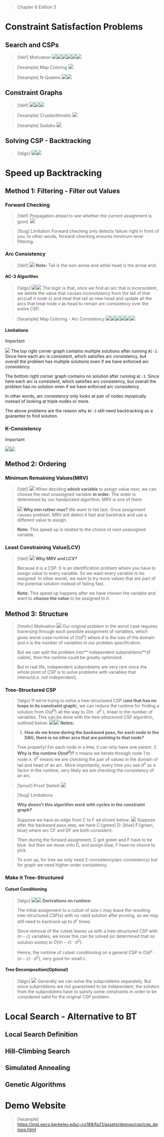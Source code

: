 > Chapter 6 Edition 3
# Constraint Satisfaction Problems
## Search and CSPs
> [!def] Motivation
> ![](3_Constraint_Statisfaction_Problems.assets/image-20240128124908032.png)![](3_Constraint_Statisfaction_Problems.assets/image-20240128124933842.png)![](3_Constraint_Statisfaction_Problems.assets/image-20240128124939779.png)![](3_Constraint_Statisfaction_Problems.assets/image-20240128153458346.png)![](3_Constraint_Statisfaction_Problems.assets/image-20240128153759963.png)![](3_Constraint_Statisfaction_Problems.assets/image-20240128154048826.png)

> [!example] Map Coloring
> ![](3_Constraint_Statisfaction_Problems.assets/image-20240128153545630.png)

> [!example] N-Queens
> ![](3_Constraint_Statisfaction_Problems.assets/image-20240128153604074.png)![](3_Constraint_Statisfaction_Problems.assets/image-20240128153612818.png)



## Constraint Graphs
> [!def]
> ![](3_Constraint_Statisfaction_Problems.assets/image-20240128153629838.png)![](3_Constraint_Statisfaction_Problems.assets/image-20240128153735933.png)![](3_Constraint_Statisfaction_Problems.assets/image-20240128153644953.png)

> [!example] Cryptarithmetic
> ![](3_Constraint_Statisfaction_Problems.assets/image-20240128153710136.png)

> [!example] Sudoku
> ![](3_Constraint_Statisfaction_Problems.assets/image-20240128153720670.png)


## Solving CSP - Backtracking
> [!algo]
> ![](3_Constraint_Statisfaction_Problems.assets/image-20240128154240425.png)![](3_Constraint_Statisfaction_Problems.assets/image-20240128135445088.png)



# Speed up Backtracking
## Method 1: Filtering - Filter out Values
### Forward Checking
> [!def]
> Propagation ahead to see whether the current assignment is good.
> ![](3_Constraint_Statisfaction_Problems.assets/image-20240128143109091.png)

> [!bug] Limitation
> Forward checking only detects failure right in front of you. In other words, forward-checking ensures minimum-level filtering.



### Arc Consistency
> [!def]
> ![](3_Constraint_Statisfaction_Problems.assets/image-20240128141633915.png)
> **Note:** Tail is the non-arrow end while head is the arrow end.


#### AC-3 Algorithm
> [!algo]
> ![](3_Constraint_Statisfaction_Problems.assets/image-20240128142515222.png)![](3_Constraint_Statisfaction_Problems.assets/image-20240128142638391.png)
> The logic is that, once we find an arc that is inconsistent, we delete the value that causes inconsistency from the tail of that arc(call it node $x$) and treat that tail as new head and update all the arcs that treat node $x$ as head to remain arc consistency over the entire CSP.

> [!example] Map Coloring - Arc Consistency
> ![](3_Constraint_Statisfaction_Problems.assets/image-20240128141904681.png)![](3_Constraint_Statisfaction_Problems.assets/image-20240128141911562.png)![](3_Constraint_Statisfaction_Problems.assets/image-20240128141931386.png)![](3_Constraint_Statisfaction_Problems.assets/image-20240128141939407.png)![](3_Constraint_Statisfaction_Problems.assets/image-20240128141944842.png)![](3_Constraint_Statisfaction_Problems.assets/image-20240128141950464.png)


#### Limitations
> [!important]
> ![](3_Constraint_Statisfaction_Problems.assets/image-20240128142707699.png)
> The top right corner graph contains multiple solutions after running `AC-3`. Since here each arc is consistent, which satisfies arc consistency, but overall the problem has multiple solutions even if we have enforced arc consistency.
> 
> The bottom right corner graph contains no solution after running `AC-3`. Since here each arc is consistent, which satisfies arc consistency, but overall the problem has no solution even if we have enforced arc consistency.
> 
> In other words, arc consistency only looks at pair of nodes myopically instead of looking at triple nodes or more.
> 
> The above problems are the reason why `AC-3` still need backtracking as a guarantee to find solution. 



### K-Consistency
> [!important]
> ![](3_Constraint_Statisfaction_Problems.assets/image-20240128153045922.png)![](3_Constraint_Statisfaction_Problems.assets/image-20240128153050865.png)



## Method 2: Ordering
### Minimum Remaining Values(MRV)
> [!def]
> ![](3_Constraint_Statisfaction_Problems.assets/image-20240128140244206.png)
> When deciding **which variable** to assign value next, we can choose the next unassigned variable **in order.** The order is determined by our handpicked algorithm. MRV is one of them.
> 
> ![](3_Constraint_Statisfaction_Problems.assets/image-20240128140549170.png)
> **Why min rather max?**
> We want to fail fast. Once assignment causes problem, MRV will detect it fast and backtrack and use a different value to assign.
> 
> **Note:** This speed up is related to the choice of next unassigned variable.

 
### Least Constraining Value(LCV)
> [!def]
> ![](3_Constraint_Statisfaction_Problems.assets/image-20240128135853909.png)
> **Why MRV and LCV?**
> 
> Because it is a CSP. It is an identification problem where you have to assign value to every variable. So we want every variable to be assigned. In other words, we want to try more values that are part of the potential solution instead of failing fast.
> 
> **Note:** This speed up happens after we have chosen the variable and want to **choose the value** to be assigned to it.


## Method 3: Structure
> [!motiv] Motivation
> ![](3_Constraint_Statisfaction_Problems.assets/image-20240128154602121.png)
> Our original problem in the worst case requires traversing through each possible assignment of variables, which gives worst-case runtime of $O(d^n)$ where $d$ is the size of the domain and $n$ is the number of variables in our problem specification.
> 
> But we can split the problem into** independent subproblems**(if viable), then the runtime could be greatly optimized.
> 
> But in real life, independent subproblems are very rare since the whole point of CSP is to solve problems with variables that interact(i.e. not independent).



### Tree-Structured CSP
> [!algo]
> If we’re trying to solve a tree-structured CSP (**one that has no loops in its constraint graph**), we can reduce the runtime for finding a solution from $O(d^N)$ all the way to $O(n\cdot d^2$ ), linear in the number of variables. This can be done with the tree-structured CSP algorithm, outlined below:
> ![](3_Constraint_Statisfaction_Problems.assets/image-20240128155026131.png)![](3_Constraint_Statisfaction_Problems.assets/image-20240128155033958.png)
> **Notes:**
> 
> 1. **How do we know during the backward pass, for each node in the DAG, there is no other arcs that are pointing to that node?** 
> 
> 	Tree property! For each node in a tree, it can only have one parent.
> 2. **Why is the runtime $O(nd^2)$?**
> 	$n$ means we iterate through node $1$ to node $n$, $d^2$ means we are checking the pair of values in the domain of tail and head of an arc. More importantly, every time you see $d^2$ as a factor in the runtime, very likely we are checking the consistency of an arc.
> 	

> [!proof] Proof Sketch
> ![](3_Constraint_Statisfaction_Problems.assets/image-20240128160742049.png)
>

> [!bug] Limitations
> 
> **Why doesn't this algorithm work with cycles in the constraint graph?**
> 
> Suppose we have an edge from C to F ad shown below:
> ![](3_Constraint_Statisfaction_Problems.assets/image-20240128161829110.png)
> Suppose after the backward pass step, we have 
> C:[green]
> D: [blue] 
> F:[green, blue] where arc CF and DF are both consistent. 
> 
> Then during the forward assignment, C got green and F have to be blue. but then we move onto D, and assign blue, F have no choice to pick. 
> 
> To sum up, for tree we only need 2-consistency(arc-consistency) but for graph we need higher-order consistency.



### Make it Tree-Structured
#### Cutset Conditioning
> [!algo]
> ![](3_Constraint_Statisfaction_Problems.assets/image-20240128162428183.png)![](3_Constraint_Statisfaction_Problems.assets/image-20240128162451670.png)
> **Derivations on runtime:**
> 
> The initial assignment to a cutset of size c may leave the resulting tree-structured CSP(s) with no valid solution after pruning, so we may still need to backrack up to $d^c$ times. 
> 
> Since removal of the cutset leaves us with a tree-structured CSP with $(n − c)$ variables, we know this can be solved (or determined that no solution exists) in $O((n − c)\cdot d^2 )$. 
> 
> Hence, the runtime of cutset conditioning on a general CSP is $O(d^c\cdot (n−c)\cdot d^2)$, very good for small c. 


#### Tree Decomposition(Optional)
> [!algo]
> ![](3_Constraint_Statisfaction_Problems.assets/image-20240128165756398.png)
> Generally we can solve the subproblems separately. But since subproblems are not guaranteed to be independent, the solution from the subproblems have to satisfy some constraints in order to be considered valid for the original CSP problem.


# Local Search - Alternative to BT
## Local Search Definition



## Hill-Climbing Search




## Simulated Annealing


## Genetic Algorithms



# Demo Website
> [!example]
> https://inst.eecs.berkeley.edu/~cs188/fa21/assets/demos/csp/csp_demos.html